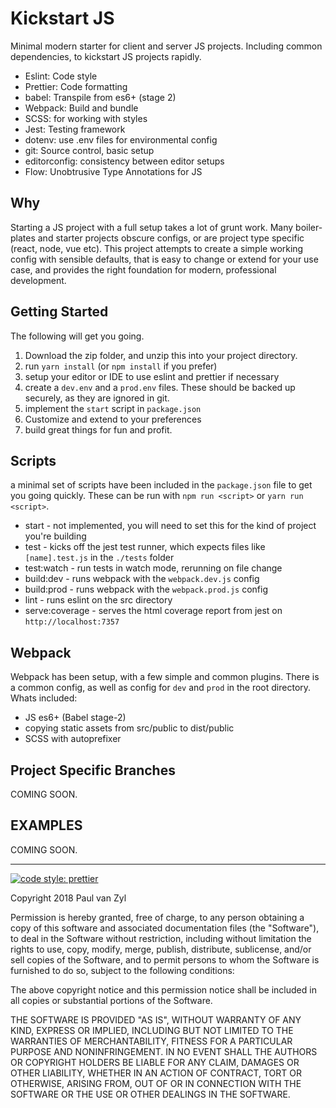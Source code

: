 # Kickstart JS

Minimal modern starter for client and server JS projects. Including common dependencies, to kickstart JS projects rapidly.

- Eslint: Code style
- Prettier: Code formatting
- babel: Transpile from es6+ (stage 2)
- Webpack: Build and bundle
- SCSS: for working with styles
- Jest: Testing framework
- dotenv: use .env files for environmental config
- git: Source control, basic setup
- editorconfig: consistency between editor setups
- Flow: Unobtrusive Type Annotations for JS

## Why

Starting a JS project with a full setup takes a lot of grunt work. Many boiler-plates and starter projects obscure configs, or are project type specific (react, node, vue etc). This project attempts to create a simple working config with sensible defaults, that is easy to change or extend for your use case, and provides the right foundation for modern, professional development.

## Getting Started

The following will get you going.

1.  Download the zip folder, and unzip this into your project directory.
2.  run `yarn install` (or `npm install` if you prefer)
3.  setup your editor or IDE to use eslint and prettier if necessary
4.  create a `dev.env` and a `prod.env` files. These should be backed up securely, as they are ignored in git.
5.  implement the `start` script in `package.json`
6.  Customize and extend to your preferences
7.  build great things for fun and profit.

## Scripts

a minimal set of scripts have been included in the `package.json` file to get you going quickly. These can be run with `npm run <script>` or `yarn run <script>`.

- start - not implemented, you will need to set this for the kind of project you're building
- test - kicks off the jest test runner, which expects files like `[name].test.js` in the `./tests` folder
- test:watch - run tests in watch mode, rerunning on file change
- build:dev - runs webpack with the `webpack.dev.js` config
- build:prod - runs webpack with the `webpack.prod.js` config
- lint - runs eslint on the src directory
- serve:coverage - serves the html coverage report from jest on `http://localhost:7357`

## Webpack

Webpack has been setup, with a few simple and common plugins. There is a common config, as well as config for `dev` and `prod` in the root directory. Whats included:

- JS es6+ (Babel stage-2)
- copying static assets from src/public to dist/public
- SCSS with autoprefixer

## Project Specific Branches

COMING SOON.

## EXAMPLES

COMING SOON.

---

[![code style: prettier](https://img.shields.io/badge/code_style-prettier-ff69b4.svg?style=flat-square)](https://github.com/prettier/prettier)

Copyright 2018 Paul van Zyl

Permission is hereby granted, free of charge, to any person obtaining a copy of this software and associated documentation files (the "Software"), to deal in the Software without restriction, including without limitation the rights to use, copy, modify, merge, publish, distribute, sublicense, and/or sell copies of the Software, and to permit persons to whom the Software is furnished to do so, subject to the following conditions:

The above copyright notice and this permission notice shall be included in all copies or substantial portions of the Software.

THE SOFTWARE IS PROVIDED "AS IS", WITHOUT WARRANTY OF ANY KIND, EXPRESS OR IMPLIED, INCLUDING BUT NOT LIMITED TO THE WARRANTIES OF MERCHANTABILITY, FITNESS FOR A PARTICULAR PURPOSE AND NONINFRINGEMENT. IN NO EVENT SHALL THE AUTHORS OR COPYRIGHT HOLDERS BE LIABLE FOR ANY CLAIM, DAMAGES OR OTHER LIABILITY, WHETHER IN AN ACTION OF CONTRACT, TORT OR OTHERWISE, ARISING FROM, OUT OF OR IN CONNECTION WITH THE SOFTWARE OR THE USE OR OTHER DEALINGS IN THE SOFTWARE.

